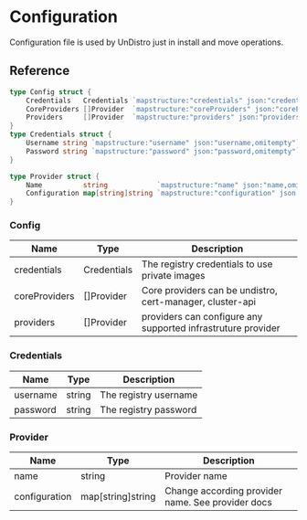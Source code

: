 # Configuration

Configuration file is used by UnDistro just in install and move operations.

## Reference

```go
type Config struct {
	Credentials   Credentials `mapstructure:"credentials" json:"credentials,omitempty"`
	CoreProviders []Provider  `mapstructure:"coreProviders" json:"coreProviders,omitempty"`
	Providers     []Provider  `mapstructure:"providers" json:"providers,omitempty"`
}
type Credentials struct {
	Username string `mapstructure:"username" json:"username,omitempty"`
	Password string `mapstructure:"password" json:"password,omitempty"`
}

type Provider struct {
	Name          string            `mapstructure:"name" json:"name,omitempty"`
	Configuration map[string]string `mapstructure:"configuration" json:"configuration,omitempty"`
}
```

### Config

|Name       |Type       |Description|
|-----------|-----------|-----------|
|credentials|Credentials|The registry credentials to use private images|
|coreProviders|[]Provider|Core providers can be undistro, cert-manager, cluster-api|
|providers|[]Provider| providers can configure any supported infrastruture provider|

### Credentials

|Name       |Type       |Description|
|-----------|-----------|-----------|
|username|string|The registry username|
|password|string|The registry password|

### Provider

|Name       |Type       |Description|
|-----------|-----------|-----------|
|name|string|Provider name|
|configuration|map[string]string|Change according provider name. See provider docs|